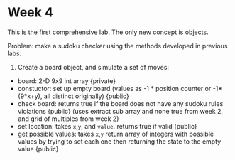 # Week 4

This is the first comprehensive lab. The only new concept is objects. 

Problem: make a sudoku checker using the methods developed in previous labs:
1. Create a board object, and simulate a set of moves:
  * board: 2-D 9x9 int array {private}
  * constuctor: set up empty board (values as -1 * position counter or -1*(9*x+y), all distinct originally) {public}
  * check board: returns true if the board does not have any sudoku rules violations {public} (uses extract sub array and none true from week 2, and grid of multiples from week 2)
  * set location: takes `x`,`y`, and `value`. returns true if valid {public}
  * get possible values: takes `x`,`y` return array of integers with possible values by trying to set each one then returning the state to the empty value {public}

